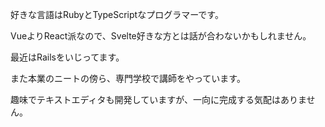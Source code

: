 好きな言語はRubyとTypeScriptなプログラマーです。

VueよりReact派なので、Svelte好きな方とは話が合わないかもしれません。

最近はRailsをいじってます。

また本業のニートの傍ら、専門学校で講師をやっています。

趣味でテキストエディタも開発していますが、一向に完成する気配はありません。
